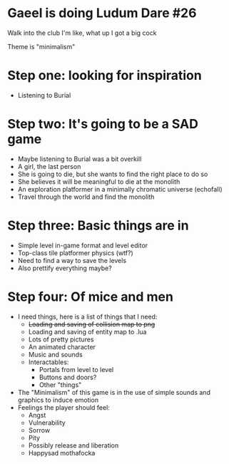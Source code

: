 Gaeel is doing Ludum Dare #26
=============================


Walk into the club I'm like, what up I got a big cock

Theme is "minimalism"

Step one: looking for inspiration
=================================

* Listening to Burial


Step two: It's going to be a SAD game
=====================================

* Maybe listening to Burial was a bit overkill
* A girl, the last person
* She is going to die, but she wants to find the right place to do so
* She believes it will be meaningful to die at the monolith
* An exploration platformer in a minimally chromatic universe (echofall)
* Travel through the world and find the monolith


Step three: Basic things are in
===============================

* Simple level in-game format and level editor
* Top-class tile platformer physics (wtf?)
* Need to find a way to save the levels
* Also prettify everything maybe?


Step four: Of mice and men
==========================

* I need things, here is a list of things that I need:
	* ~~Loading and saving of collision map to png~~
	* Loading and saving of entity map to .lua
	* Lots of pretty pictures
	* An animated character
	* Music and sounds
	* Interactables:
		* Portals from level to level
		* Buttons and doors?
		* Other "things"
* The "Minimalism" of this game is in the use of simple sounds and graphics to induce emotion
* Feelings the player should feel:
	* Angst
	* Vulnerability
	* Sorrow
	* Pity
	* Possibly release and liberation
	* Happysad mothafocka
